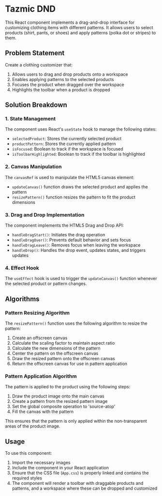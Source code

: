 # Tazmic DND

This React component implements a drag-and-drop interface for customizing clothing items with different patterns. It allows users to select products (shirt, pants, or shoes) and apply patterns (polka dot or stripes) to them.

## Problem Statement

Create a clothing customizer that:
1. Allows users to drag and drop products onto a workspace
2. Enables applying patterns to the selected products
3. Focuses the product when dragged over the workspace
4. Highlights the toolbar when a product is dropped

## Solution Breakdown

### 1. State Management

The component uses React's `useState` hook to manage the following states:
- `selectedProduct`: Stores the currently selected product
- `productPattern`: Stores the currently applied pattern
- `isFocused`: Boolean to track if the workspace is focused
- `isToolbarHighlighted`: Boolean to track if the toolbar is highlighted

### 2. Canvas Manipulation

The `canvasRef` is used to manipulate the HTML5 canvas element:
- `updateCanvas()` function draws the selected product and applies the pattern
- `resizePattern()` function resizes the pattern to fit the product dimensions

### 3. Drag and Drop Implementation

The component implements the HTML5 Drag and Drop API:
- `handleDragStart()`: Initiates the drag operation
- `handleDragOver()`: Prevents default behavior and sets focus
- `handleDragLeave()`: Removes focus when leaving the workspace
- `handleDrop()`: Handles the drop event, updates states, and triggers updates

### 4. Effect Hook

The `useEffect` hook is used to trigger the `updateCanvas()` function whenever the selected product or pattern changes.

## Algorithms

### Pattern Resizing Algorithm

The `resizePattern()` function uses the following algorithm to resize the pattern:

1. Create an offscreen canvas
2. Calculate the scaling factor to maintain aspect ratio
3. Calculate the new dimensions of the pattern
4. Center the pattern on the offscreen canvas
5. Draw the resized pattern onto the offscreen canvas
6. Return the offscreen canvas for use in pattern application

### Pattern Application Algorithm

The pattern is applied to the product using the following steps:

1. Draw the product image onto the main canvas
2. Create a pattern from the resized pattern image
3. Set the global composite operation to 'source-atop'
4. Fill the canvas with the pattern

This ensures that the pattern is only applied within the non-transparent areas of the product image.

## Usage

To use this component:

1. Import the necessary images
2. Include the component in your React application
3. Ensure that the CSS file (`App.css`) is properly linked and contains the required styles
4. The component will render a toolbar with draggable products and patterns, and a workspace where these can be dropped and customized


